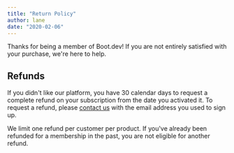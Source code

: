 ```yaml
---
title: "Return Policy"
author: lane
date: "2020-02-06"
---
```


Thanks for being a member of Boot.dev! If you are not entirely satisfied with your purchase, we're here to help.

## Refunds

If you didn't like our platform, you have 30 calendar days to request a complete refund on your subscription from the date you activated it. To request a refund, please [contact us](/contact/) with the email address you used to sign up.

We limit one refund per customer per product. If you've already been refunded for a membership in the past, you are not eligible for another refund.
